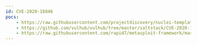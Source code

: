 ```yaml
---
id: CVE-2020-16846
pocs:
    - https://raw.githubusercontent.com/projectdiscovery/nuclei-templates/master/cves/CVE-2020-16846.yaml
    - https://github.com/vulhub/vulhub/tree/master/saltstack/CVE-2020-16846
    - https://raw.githubusercontent.com/rapid7/metasploit-framework/master/modules/exploits/linux/http/saltstack_salt_api_cmd_exec.rb
---
```

